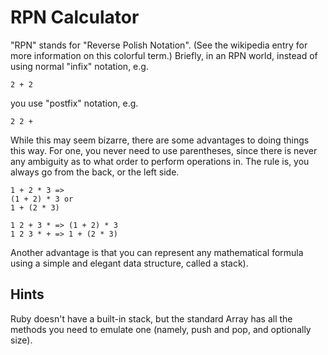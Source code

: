 RPN Calculator
==============

"RPN" stands for "Reverse Polish Notation". (See the wikipedia entry for more information on this colorful term.) Briefly, in an RPN world, instead of using normal "infix" notation, e.g.

```
2 + 2
```

you use "postfix" notation, e.g.

```
2 2 +
```

While this may seem bizarre, there are some advantages to doing things this way. For one, you never need to use parentheses, since there is never any ambiguity as to what order to perform operations in. The rule is, you always go from the back, or the left side.

```
1 + 2 * 3 =>
(1 + 2) * 3 or
1 + (2 * 3)

1 2 + 3 * => (1 + 2) * 3
1 2 3 * + => 1 + (2 * 3)
```

Another advantage is that you can represent any mathematical formula using a simple and elegant data structure, called a stack).

Hints
-----
Ruby doesn't have a built-in stack, but the standard Array has all the methods you need to emulate one (namely, push and pop, and optionally size).
